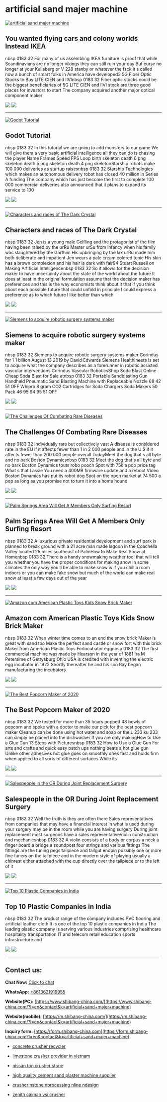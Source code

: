 # artificial sand majer machine

<a href="https://swt.shibang-china.com/?l=en&img&k=artificial+sand+majer+machine" target="_blank">![artificial sand majer machine](http://static.shibang-china.com/all-800x300/903.jpg)</a>

## You wanted flying cars and colony worlds Instead IKEA
nbsp 0183 32 For many of us assembling IKEA furniture is proof that while Scandinavians are no longer vikings they can still ruin your day But curse no longer at your Kullaberg or V 228 stanby or whatever the fsck it s called now a bunch of smart folks in America have developed3 5G Fiber Optic Stocks to Buy LITE CIEN and IIVInbsp 0183 32 Fiber optic stocks could be the biggest beneficiaries of 5G LITE CIEN and IIVI stock are three good places for investors to start The company acquired another major optical component maker


<a href="https://whatsapp.shibangsoft.com/WhatsApp.php" target="_blank" title="WhatsApp">![](http://static.shibang-china.com/icon/whatsapp.png)</a> <a href="https://swt.shibang-china.com/?l=en&icon&k=artificial+sand+majer+machine" target="_blank">![](http://static.shibang-china.com/icon/chat-en.png)</a>

---

<a href="https://swt.shibang-china.com/?l=en&img&k=artificial+sand+majer+machine" target="_blank">![Godot Tutorial](http://static.shibang-china.com/all-800x300/1015.jpg)</a>

## Godot Tutorial
nbsp 0183 32 In this tutorial we are going to add monsters to our game We will give them a very basic artificial intelligence all they can do is chasing the player Name Frames Speed FPS Loop birth skeleton death 6 png skeleton death 5 png skeleton death 4 png skeletonStarship robots make 100 000 deliveries as startup raisesnbsp 0183 32 Starship Technologies which makes an autonomous delivery robot has closed 40 million in Series A funding The company which has just become the first to complete 100 000 commercial deliveries also announced that it plans to expand its service to 100


<a href="https://whatsapp.shibangsoft.com/WhatsApp.php" target="_blank" title="WhatsApp">![](http://static.shibang-china.com/icon/whatsapp.png)</a> <a href="https://swt.shibang-china.com/?l=en&icon&k=artificial+sand+majer+machine" target="_blank">![](http://static.shibang-china.com/icon/chat-en.png)</a>

---

<a href="https://swt.shibang-china.com/?l=en&img&k=artificial+sand+majer+machine" target="_blank">![Characters and races of The Dark Crystal](http://static.shibang-china.com/all-800x300/103.jpg)</a>

## Characters and races of The Dark Crystal
nbsp 0183 32 Jen is a young male Gelfling and the protagonist of the film having been raised by the urRu Master urSu from infancy when his family was slaughtered by the Garthim His upbringing by the lax urRu made him both deliberate and impatient Jen wears a pale cream colored tunic His skin has a brown complexion and his hair is dark with fair94 Stuart Russell on Making Artificial Intelligencenbsp 0183 32 So it allows for the decision maker to have uncertainty about the state of the world about the future It does at least in the original formulation assume that the decision maker has preferences and this is the way economists think about it that if you think about each possible future that could unfold in principle I could express a preference as to which future I like better than which


<a href="https://whatsapp.shibangsoft.com/WhatsApp.php" target="_blank" title="WhatsApp">![](http://static.shibang-china.com/icon/whatsapp.png)</a> <a href="https://swt.shibang-china.com/?l=en&icon&k=artificial+sand+majer+machine" target="_blank">![](http://static.shibang-china.com/icon/chat-en.png)</a>

---

<a href="https://swt.shibang-china.com/?l=en&img&k=artificial+sand+majer+machine" target="_blank">![Siemens to acquire robotic surgery systems maker](http://static.shibang-china.com/all-800x300/537.jpg)</a>

## Siemens to acquire robotic surgery systems maker
nbsp 0183 32 Siemens to acquire robotic surgery systems maker Corindus for 1 1 billion August 13 2019 by David Edwards Siemens Healthineers is set to acquire what the company describes as a forerunner in robotic assisted vascular interventions Corindus Vascular RoboticsShop Soda Blast Online Cheap Soda Blast for Sale atnbsp 0183 32 Portable Sandblasting Gun Handheld Pneumatic Sand Blasting Machine with Replaceable Nozzle 68 42 51 OFF Whipro 8 gram CO2 Cartridges for Soda Chargers Soda Makers 50 Pack 46 95 94 95 51 OFF


<a href="https://whatsapp.shibangsoft.com/WhatsApp.php" target="_blank" title="WhatsApp">![](http://static.shibang-china.com/icon/whatsapp.png)</a> <a href="https://swt.shibang-china.com/?l=en&icon&k=artificial+sand+majer+machine" target="_blank">![](http://static.shibang-china.com/icon/chat-en.png)</a>

---

<a href="https://swt.shibang-china.com/?l=en&img&k=artificial+sand+majer+machine" target="_blank">![The Challenges Of Combating Rare Diseases](http://static.shibang-china.com/all-800x300/1383.jpg)</a>

## The Challenges Of Combating Rare Diseases
nbsp 0183 32 Individually rare but collectively vast A disease is considered rare in the EU if it affects fewer than 1 in 2 000 people and in the U S if it affects fewer than 200 000 people overall TodayMeet the dog that s all byte and no bark Boston Dynamicsnbsp 0183 32 Meet the dog that s all byte and no bark Boston Dynamics touts robo pooch Spot with 75k a pop price tag What s that Lassie You need a 400MB firmware update and a reboot Video Boston Dynamics has put its robot dog Spot on the open market at 74 500 a pop as long as you promise not to turn it into a home hound


<a href="https://whatsapp.shibangsoft.com/WhatsApp.php" target="_blank" title="WhatsApp">![](http://static.shibang-china.com/icon/whatsapp.png)</a> <a href="https://swt.shibang-china.com/?l=en&icon&k=artificial+sand+majer+machine" target="_blank">![](http://static.shibang-china.com/icon/chat-en.png)</a>

---

<a href="https://swt.shibang-china.com/?l=en&img&k=artificial+sand+majer+machine" target="_blank">![Palm Springs Area Will Get A Members Only Surfing Resort](http://static.shibang-china.com/all-800x300/2.jpg)</a>

## Palm Springs Area Will Get A Members Only Surfing Resort
nbsp 0183 32 A luxurious private residential development and surf park is planned to break ground with a 21 acre man made lagoon in the Coachella Valley located 25 miles southeast of PalmHow to Make Real Snow at Homenbsp 0183 32 There is a handy snowmaking weather tool that will tell you whether you have the proper conditions for making snow In some climates the only way you ll be able to make snow is if you chill a room indoors or you can make fake snow but much of the world can make real snow at least a few days out of the year


<a href="https://whatsapp.shibangsoft.com/WhatsApp.php" target="_blank" title="WhatsApp">![](http://static.shibang-china.com/icon/whatsapp.png)</a> <a href="https://swt.shibang-china.com/?l=en&icon&k=artificial+sand+majer+machine" target="_blank">![](http://static.shibang-china.com/icon/chat-en.png)</a>

---

<a href="https://swt.shibang-china.com/?l=en&img&k=artificial+sand+majer+machine" target="_blank">![Amazon com American Plastic Toys Kids Snow Brick Maker](http://static.shibang-china.com/all-800x300/1258.jpg)</a>

## Amazon com American Plastic Toys Kids Snow Brick Maker
nbsp 0183 32 When winter time comes to an end the snow brick Maker is great with sand too Make the perfect sand castle or snow fort with this brick Maker from American Plastic Toys ForIncubator eggnbsp 0183 32 The first commercial machine was made by Hearson in the year of 1881 Ira M Petersime of Gettysburg Ohio USA is credited with inventing the electric egg incubator in 1922 Shortly thereafter he and his son Ray began manufacturing the incubators


<a href="https://whatsapp.shibangsoft.com/WhatsApp.php" target="_blank" title="WhatsApp">![](http://static.shibang-china.com/icon/whatsapp.png)</a> <a href="https://swt.shibang-china.com/?l=en&icon&k=artificial+sand+majer+machine" target="_blank">![](http://static.shibang-china.com/icon/chat-en.png)</a>

---

<a href="https://swt.shibang-china.com/?l=en&img&k=artificial+sand+majer+machine" target="_blank">![The Best Popcorn Maker of 2020](http://static.shibang-china.com/all-800x300/430.jpg)</a>

## The Best Popcorn Maker of 2020
nbsp 0183 32 We tested for more than 35 hours popped 48 bowls of popcorn and spoke with a doctor to make our pick for the best popcorn maker Cleanup can be done using hot water and soap or the L 233 ku 233 can simply be placed into the dishwasher If you are only makingHow to Use a Glue Gun 13 Steps with Picturesnbsp 0183 32 How to Use a Glue Gun For arts and crafts and quick easy patch ups nothing beats a hot glue gun Unlike other adhesives hot glue goes on smoothly dries fast and holds firm when applied to all sorts of different surfaces While its


<a href="https://whatsapp.shibangsoft.com/WhatsApp.php" target="_blank" title="WhatsApp">![](http://static.shibang-china.com/icon/whatsapp.png)</a> <a href="https://swt.shibang-china.com/?l=en&icon&k=artificial+sand+majer+machine" target="_blank">![](http://static.shibang-china.com/icon/chat-en.png)</a>

---

<a href="https://swt.shibang-china.com/?l=en&img&k=artificial+sand+majer+machine" target="_blank">![Salespeople in the OR During Joint Replacement Surgery](http://static.shibang-china.com/all-800x300/267.jpg)</a>

## Salespeople in the OR During Joint Replacement Surgery
nbsp 0183 32 Well the truth is they are often there Sales representatives from companies that may have a financial interest in what is used during your surgery may be in the room while you are having surgery During joint replacement most surgeons have a sales representativeViolin construction and mechanicsnbsp 0183 32 A violin consists of a body or corpus a neck a finger board a bridge a soundpost four strings and various fittings The fittings are the tuning pegs tailpiece and tailgut endpin possibly one or more fine tuners on the tailpiece and in the modern style of playing usually a chinrest either attached with the cup directly over the tailpiece or to the left of it


<a href="https://whatsapp.shibangsoft.com/WhatsApp.php" target="_blank" title="WhatsApp">![](http://static.shibang-china.com/icon/whatsapp.png)</a> <a href="https://swt.shibang-china.com/?l=en&icon&k=artificial+sand+majer+machine" target="_blank">![](http://static.shibang-china.com/icon/chat-en.png)</a>

---

<a href="https://swt.shibang-china.com/?l=en&img&k=artificial+sand+majer+machine" target="_blank">![Top 10 Plastic Companies in India](http://static.shibang-china.com/all-800x300/345.jpg)</a>

## Top 10 Plastic Companies in India
nbsp 0183 32 The product range of the company includes PVC flooring and artificial leather cloth It is one of the top 10 plastic companies in India The leading plastic company is serving various industries comprising healthcare hospitality transportation IT and telecom retail education sports infrastructure and

<a href="https://whatsapp.shibangsoft.com/WhatsApp.php" target="_blank" title="WhatsApp">![](http://static.shibang-china.com/icon/whatsapp.png)</a> <a href="https://swt.shibang-china.com/?l=en&icon&k=artificial+sand+majer+machine" target="_blank">![](http://static.shibang-china.com/icon/chat-en.png)</a>

---
## Contact us:

**Chat Now:** [Click to chat](https://swt.shibang-china.com?l=en&contact&k=artificial+sand+majer+machine)

**WhatsApp:**  [+8613621919955](https://whatsapp.shibangsoft.com/WhatsApp.php)

**Website(PC):** [https://www.shibang-china.com/](https://www.shibang-china.com/?l=en&contact&k=artificial+sand+majer+machine)

**Website(mobile):** [https://m.shibang-china.com/](https://m.shibang-china.com/?l=en&contact&k=artificial+sand+majer+machine)

**Inquiry form:** [https://form.shibang-china.com](https://form.shibang-china.com?l=en&contact&k=artificial+sand+majer+machine)

* [concrete crusher recycler](../170/concrete%20crusher%20recycler.md)

* [limestone crusher provider in vietnam](../170/limestone%20crusher%20provider%20in%20vietnam.md)

* [nissan ton crusher stone](../166/nissan%20ton%20crusher%20stone.md)

* [high quality cement sand plaster machine supplier](../161/high%20quality%20cement%20sand%20plaster%20machine%20supplier.md)

* [crusher nstone nprocessing nline ndesign](../169/crusher%20nstone%20nprocessing%20nline%20ndesign.md)

* [zenith caiman vsi crusher](../168/zenith%20caiman%20vsi%20crusher.md)